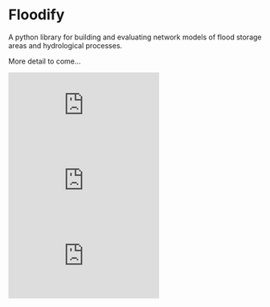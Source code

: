# Floodify

A python library for building and evaluating network models of flood storage areas and hydrological processes.

More detail to come...

![Network Outfall Flow](https://github.com/BMcCawley/floodify/blob/main/visuals/outfall_flow.html)
![Network FSA Flow](https://github.com/BMcCawley/floodify/blob/main/visuals/fsa_flow.html)
![Network FSA Volume](https://github.com/BMcCawley/floodify/blob/main/visuals/fsa_volume.html)